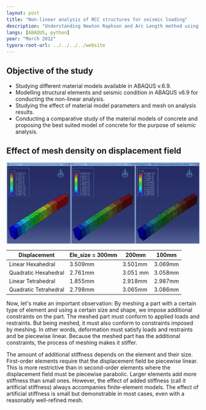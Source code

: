 ```yaml
---
layout: post
title: "Non-linear analysis of RCC structures for seismic loading"
description: "Understanding Newton Raphson and Arc Length method using ABAQUS."
langs: [ABAQUS, python]
year: "March 2012"
typora-root-url: ../../../../website
---
```


##  Objective of the study

- Studying different material models available in ABAQUS v.6.9.
- Modelling structural elements and seismic condition in ABAQUS v6.9 for conducting the non-linear analysis. 
- Studying the effect of material model parameters and mesh on analysis results.
- Conducting a comparative study of the material models of concrete and proposing the best suited model of concrete for the purpose of seismic analysis.

## Effect of mesh density on displacement field

![image-20220213213900583](/assets/images/image-20220213213900583.png)

| Displacement          | Ele_size = 300mm | 200mm    | 100mm   |
| --------------------- | ---------------- | -------- | ------- |
| Linear Hexahedral     | 3.509mm          | 3.501mm  | 3.069mm |
| Quadratic Hexahedral  | 2.761mm          | 3.051 mm | 3.058mm |
| Linear Tetrahedral    | 1.855mm          | 2.918mm  | 2.987mm |
| Quadratic Tetrahedral | 2.798mm          | 3.065mm  | 3.086mm |

Now, let's make an important observation: By meshing a part with a certain type of element and using a certain size and shape, we impose additional constraints on the part. The meshed part must conform to applied loads and restraints. But being meshed, it must also conform to constraints imposed by meshing. In other words, deformation must satisfy loads and restraints and be piecewise linear. Because the meshed part has the additional constraints, the process of meshing makes it stiffer.

The amount of additional stiffness depends on the element and their size. First-order elements require that the displacement field be piecewise linear. This is more restrictive than in second-order elements where the displacement field must be piecewise parabolic. Larger elements add more stiffness than small ones. However, the effect of added stiffness (call it artificial stiffness) always accompanies finite-element models. The effect of artificial stiffness is small but demonstrable in most cases, even with a reasonably well-refined mesh.

